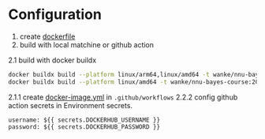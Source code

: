 # Configuration

1. create [dockerfile](dockerfile)
2. build with local matchine or github action

2.1 build with docker buildx

```bash
docker buildx build --platform linux/arm64,linux/amd64 -t wanke/nnu-bayes-course:2024 . --push
docker buildx build --platform linux/amd64 -t wanke/nnu-bayes-course:2024 . --load
```

2.1.1 create [docker-image.yml](.github/workflows/docker-image.yml) in `.github/workflows`
2.2.2 config github action secrets in Environment secrets.

```
username: ${{ secrets.DOCKERHUB_USERNAME }}
password: ${{ secrets.DOCKERHUB_PASSWORD }}
```
